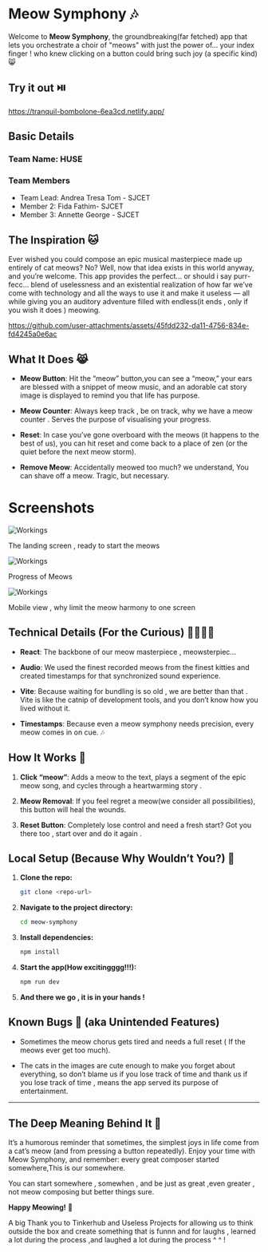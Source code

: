 # Meow Symphony 🎶

Welcome to **Meow Symphony**, the groundbreaking(far fetched) app that lets you orchestrate a choir of "meows" with just the power of… your index finger ! who knew clicking on a button could bring such joy (a specific kind)😸

## Try it out ⏯️

https://tranquil-bombolone-6ea3cd.netlify.app/


## Basic Details
### Team Name: HUSE


### Team Members
- Team Lead: Andrea Tresa Tom - SJCET
- Member 2: Fida Fathim- SJCET
- Member 3: Annette George - SJCET


## The Inspiration 🐱

Ever wished you could compose an epic musical masterpiece made up entirely of cat meows? No? Well, now that idea exists in this world anyway, and you’re welcome. This app provides the perfect... or should i say purr-fecc... blend of uselessness and an existential realization of how far we’ve come with technology and all the ways to use it and make it useless — all while giving you an auditory adventure filled with endless(it ends , only if you wish it does ) meowing.

https://github.com/user-attachments/assets/45fdd232-da11-4756-834e-fd4245a0e6ac

## What It Does 😹

- **Meow Button**: Hit the “meow” button,you can see a “meow,” your ears are blessed with a snippet of meow music, and an adorable cat story image is displayed to remind you that life has purpose.
  
- **Meow Counter**: Always keep track , be on track, why we have a meow counter . Serves the purpose of visualising your progress.

- **Reset**: In case you’ve gone overboard with the meows (it happens to the best of us), you can hit reset and come back to a place of zen (or the quiet before the next meow storm).

- **Remove Meow**: Accidentally meowed too much? we understand, You can shave off a meow. Tragic, but necessary.

# Screenshots

![Workings](public/sc1.png)

The landing screen , ready to start the meows 

![Workings](public/sc2.png)

Progress of Meows

![Workings](public/sc3.png)

Mobile view , why limit the meow harmony to one screen 


## Technical Details (For the Curious) 👨‍💻👩‍💻

- **React**: The backbone of our meow masterpiece , meowsterpiec...
  
- **Audio**: We used the finest recorded meows from the finest kitties and created timestamps for that synchronized sound experience.
  
- **Vite**: Because waiting for bundling is so old , we are better than that . Vite is like the catnip of development tools, and you don’t know how you lived without it.
  
- **Timestamps**: Because even a meow symphony needs precision, every meow comes in on cue. 🎶

## How It Works 🤔

1. **Click “meow”**: Adds a meow to the text, plays a segment of the epic meow song, and cycles through a heartwarming story .

2. **Meow Removal**: If you feel regret a meow(we consider all possibilities), this button will heal the wounds.

3. **Reset Button**: Completely lose control and need a fresh start? Got you there too , start over and do it again .


## Local Setup (Because Why Wouldn’t You?) 🔧

1. **Clone the repo:**

   ```bash
   git clone <repo-url>
   ```

2. **Navigate to the project directory:**

   ```bash
   cd meow-symphony
   ```

3. **Install dependencies:**

   ```bash
   npm install
   ```

4. **Start the app(How excitingggg!!!):**

   ```bash
   npm run dev
   ```

5. **And there we go , it is in your hands !**

## Known Bugs 🐜 (aka Unintended Features)

- Sometimes the meow chorus gets tired and needs a full reset ( If the meows ever get too much).

- The cats in the images are cute enough to make you forget about everything, so don’t blame us if you lose track of time and thank us if you lose track of time , means the app served its purpose of entertainment.

---

## The Deep Meaning Behind It 🧐

It’s a humorous reminder that sometimes, the simplest joys in life come from a cat’s meow (and from pressing a button repeatedly). Enjoy your time with Meow Symphony, and remember: every great composer started somewhere,This is our somewhere.

You can start somewhere , somewhen , and be just as great ,even greater , not meow composing but better things sure.

**Happy Meowing!** 🐾

A big Thank you to Tinkerhub and Useless Projects for allowing us to think outside the box and create something that is funnn and for laughs , learned a lot during the process ,and laughed a lot during the process ^ ^ !
